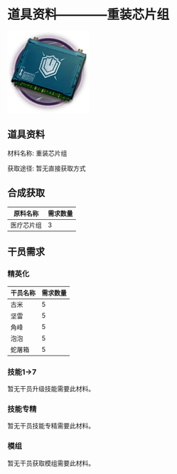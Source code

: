 # 道具资料————重装芯片组

![重装芯片组](./matIcons/重装芯片组.png)

## 道具资料

材料名称: 重装芯片组

获取途径: 暂无直接获取方式

## 合成获取

| 原料名称 | 需求数量  |
|---------|-----|
| 医疗芯片组  |   3  |
## 干员需求

### 精英化
| 干员名称 | 需求数量  |
|---------|-----|
| 古米  |   5  |
| 坚雷  |   5  |
| 角峰  |   5  |
| 泡泡  |   5  |
| 蛇屠箱  |   5  |

### 技能1→7
暂无干员升级技能需要此材料。

### 技能专精
暂无干员技能专精需要此材料。

### 模组
暂无干员获取模组需要此材料。
